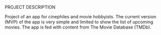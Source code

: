 


PROJECT DESCRIPTION

Project of an app for cinephiles and movie hobbyists. 
The current version (MVP) of the app is very simple and limited to show the list of upcoming movies.
The app is fed with content from The Movie Database (TMDb).